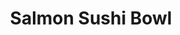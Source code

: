 ---
layout: recipe
title: Salmon Sushi Bowl
description: 
prep_time: 15 minutes
cook_time: 10 minutes
servings: 4
category: Dinner
protein: salmon

ingredients: |
  **For the Sriracha Mayo**
  - ⅓ cup mayonnaise
  - 1 teaspoon sriracha, plus more to taste
  - 2 teaspoons rice vinegar

  **For the Salmon**
  - 1 tablespoon toasted sesame oil
  - ⅔ cup soy sauce
  - ½ cup rice vinegar
  - ¼ cup honey
  - 6 garlic cloves, minced
  - 1 tablespoon minced fresh ginger
  - 1 (1-pound) salmon fillet, cut into 4 pieces

  **For Serving**
  - 4 cups cooked brown rice
  - 1 English cucumber, sliced
  - 1 avocado, pitted and sliced
  - 2 sheets nori, cut into triangles
  - Sesame seeds, for serving (optional)

instructions: |
  1. In a small bowl, combine the mayonnaise, sriracha, and rice vinegar. Set aside.
  2. In a separate small bowl, combine the soy sauce, rice vinegar, honey, garlic, and ginger. Heat the sesame oil in a large skillet over high heat. Add the salmon and sear for 90 seconds on all sides. Arrange the salmon skin-sides down, then pour the soy sauce mixture over the salmon. Cook until the sauce is slightly thickened, and the salmon easily flakes with a fork, about 3 minutes.
  3. Divide the rice between bowls. Top with salmon, cucumber, avocado, nori, and sesame seeds, if using. Drizzle with remaining pan sauce and sriracha mayo before serving.
---